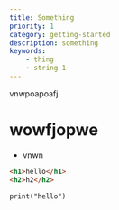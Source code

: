 ```yaml
---
title: Something
priority: 1
category: getting-started
description: something
keywords:
    - thing
    - string 1
---
```


vnwpoapoafj
# wowfjopwe

- vnwn

```html
<h1>hello</h1>
<h2>h2</h2>

```

`print("hello")`
